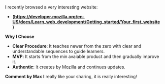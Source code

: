 <Little Project>

I recently browsed a very interesting website:
- **(https://developer.mozilla.org/en-US/docs/Learn_web_development/Getting_started/Your_first_website)**

**Why I Choose**
- **Clear Procedure**: It teaches newer from the zero with clear and understandable sequences to guide learners.
- **MVP**: It starts from the min avaiable product and then gradually improve it.
- **Authentic**: It creates by Mozilla and continues updates.


**Comment by Max**
I really like your sharing, it is really interesting!
